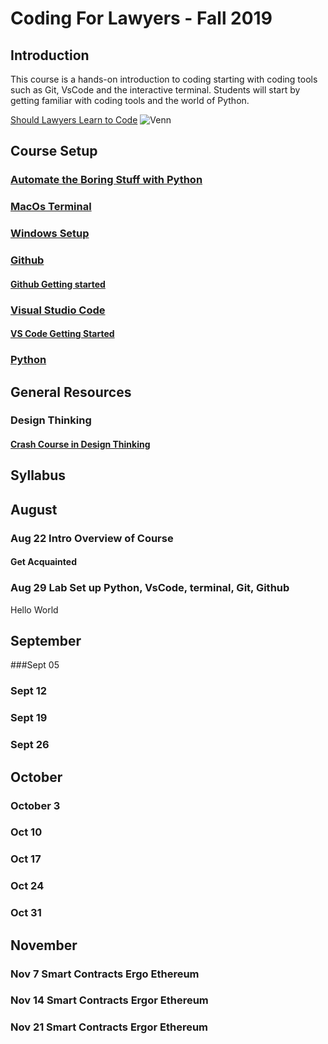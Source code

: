 

# Coding For Lawyers  - Fall 2019

## Introduction

This course is a hands-on introduction to coding starting with coding tools such as Git, VsCode and the interactive terminal. Students will start by getting familiar with coding tools and the world of Python. 

[Should Lawyers Learn to Code][2]
![Venn][image-1]


## Course Setup

### [Automate the Boring Stuff with Python][1]

### [MacOs Terminal][4]

### [Windows Setup][5]

### [Github][6]

#### [Github Getting started][7]

### [Visual Studio Code][8]

#### [VS Code Getting Started][9]

### [Python][10]

## General Resources

### Design Thinking

#### [Crash Course in Design Thinking][13]

## Syllabus

## August

### Aug 22 Intro Overview of Course

#### Get Acquainted

### Aug 29 Lab Set up Python, VsCode, terminal, Git, Github 

Hello World
## September
###Sept 05  

### Sept 12  

### Sept 19  

### Sept 26  

## October

### October 3 

### Oct 10 
   
### Oct 17 

### Oct 24  

### Oct 31

## November

### Nov 7  Smart Contracts Ergo Ethereum

### Nov 14  Smart Contracts Ergor Ethereum

### Nov 21  Smart Contracts Ergor Ethereum



[1]:	https://automatetheboringstuff.com/
[2]:	https://lawyerist.com/hello-world-attorneys-learn-code/#rf2-124089
[3]:	https://www.learnenough.com/course/learn_enough_javascript/javascript
[4]:	https://www.learnenough.com/course/learn_enough_command_line/command_line/basics/running_a_terminal
[5]:	https://char.gd/blog/2017/how-to-set-up-the-perfect-modern-dev-environment-on-windows
[6]:	https://github.com/
[7]:	https://guides.github.com/activities/hello-world/#what
[8]:	https://code.visualstudio.com/
[9]:	https://code.visualstudio.com/docs/introvideos/basics
[10]:   https://www.python.org/downloads/
[11]:	https://brew.sh/
[12]:	https://medium.com/@kkostov/how-to-install-node-and-npm-on-macos-using-homebrew-708e2c3877bd
[13]:	https://dschool.stanford.edu/resources-collections/a-virtual-crash-course-in-design-thinking
[14]:	http://codingforlawyers.com/chapters/ch1/%0D%0A

[image-1]:	https://github.com/tbrookelaw/CFL-Resources/blob/master/venn1.png
